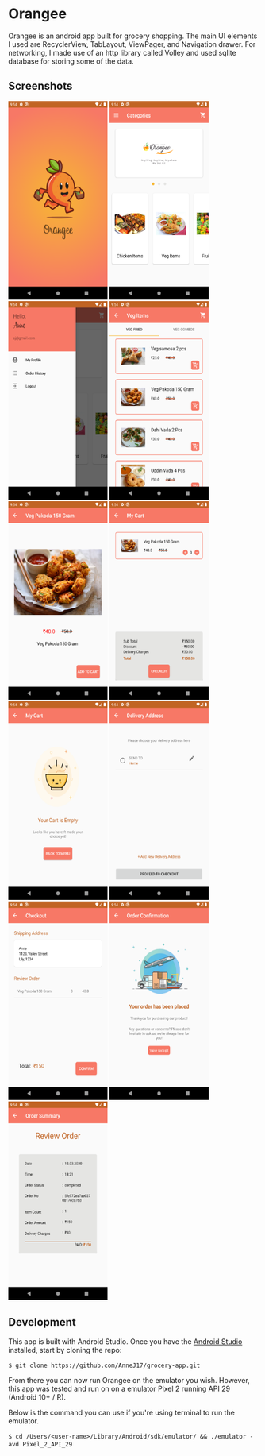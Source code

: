 # Orangee

Orangee is an android app built for grocery shopping. The main UI elements I used are RecyclerView, TabLayout, ViewPager, and Navigation drawer. For networking, I made use of an http library called Volley and used sqlite database for storing some of the data.

<h2 id="screenshots">Screenshots</h2>

<p float="left">
  <img src="https://github.com/AnneJ17/grocery-app/blob/master/assets/screenshots/splash-screen.png" width="200" height ="400" />
  <img src="https://github.com/AnneJ17/grocery-app/blob/master/assets/screenshots/home-screen.png" width="200" height ="400" />
  <img src="https://github.com/AnneJ17/grocery-app/blob/master/assets/screenshots/nav-drawer.png" width="200" height ="400" />
  <img src="https://github.com/AnneJ17/grocery-app/blob/master/assets/screenshots/sub-categories.png" width="200" height ="400" />
  <img src="https://github.com/AnneJ17/grocery-app/blob/master/assets/screenshots/detail-screen.png" width="200" height ="400" />
  <img src="https://github.com/AnneJ17/grocery-app/blob/master/assets/screenshots/cart-items.png" width="200" height ="400" />
  <img src="https://github.com/AnneJ17/grocery-app/blob/master/assets/screenshots/empty-cart.png" width="200" height ="400" />
  <img src="https://github.com/AnneJ17/grocery-app/blob/master/assets/screenshots/adress-list.png" width="200" height ="400" />
  <img src="https://github.com/AnneJ17/grocery-app/blob/master/assets/screenshots/checkout-screen.png" width="200" height ="400" />
  <img src="https://github.com/AnneJ17/grocery-app/blob/master/assets/screenshots/confirmation-page.png" width="200" height ="400" />
  <img src="https://github.com/AnneJ17/grocery-app/blob/master/assets/screenshots/order-history.png" width="200" height ="400" />
</p>

<h2 id="development">Development</h2>

This app is built with Android Studio. Once you have the [Android Studio](https://developer.android.com/studio) installed, start by cloning the repo:

```
$ git clone https://github.com/AnneJ17/grocery-app.git
```

From there you can now run Orangee on the emulator you wish. However, this app was tested and run on on a emulator Pixel 2 running API 29 (Android 10+ / R). 

Below is the command you can use if you're using terminal to run the emulator.
```
$ cd /Users/<user-name>/Library/Android/sdk/emulator/ && ./emulator -avd Pixel_2_API_29
```
